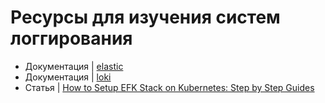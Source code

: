 # Ресурсы для изучения систем логгирования

- Документация | [elastic](https://www.elastic.co/guide/index.html)
- Документация | [loki](https://grafana.com/docs/loki/latest/)
- Статья | [How to Setup EFK Stack on Kubernetes: Step by Step Guides](https://devopscube.com/setup-efk-stack-on-kubernetes/)

